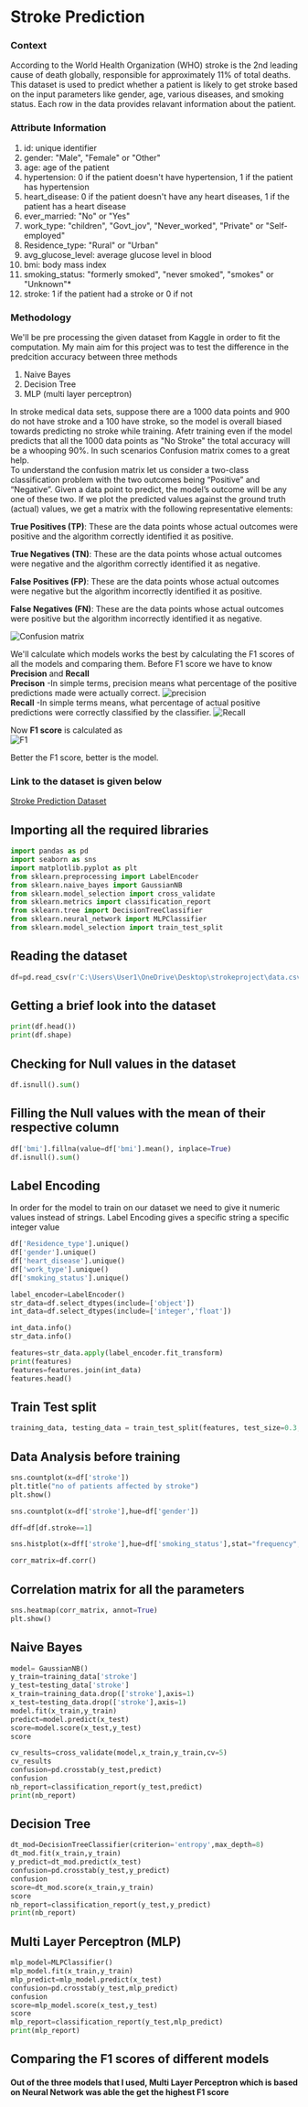 # Stroke Prediction
### Context
According to the World Health Organization (WHO) stroke is the 2nd leading cause of death globally, responsible for approximately 11% of total deaths.
This dataset is used to predict whether a patient is likely to get stroke based on the input parameters like gender, age, various diseases, and smoking status. Each row in the data provides relavant information about the patient.

### Attribute Information
1. id: unique identifier
2. gender: "Male", "Female" or "Other"
3. age: age of the patient
4. hypertension: 0 if the patient doesn't have hypertension, 1 if the patient has hypertension
5. heart_disease: 0 if the patient doesn't have any heart diseases, 1 if the patient has a heart disease
6. ever_married: "No" or "Yes"
7. work_type: "children", "Govt_jov", "Never_worked", "Private" or "Self-employed"
8. Residence_type: "Rural" or "Urban"
9. avg_glucose_level: average glucose level in blood
10. bmi: body mass index
11. smoking_status: "formerly smoked", "never smoked", "smokes" or "Unknown"*
12. stroke: 1 if the patient had a stroke or 0 if not

### Methodology
We'll be pre processing the given dataset from Kaggle in order to fit the computation. My main aim for this project was to test the difference in the predcition accuracy between three methods
1. Naive Bayes 
2. Decision Tree
3. MLP (multi layer perceptron)

In stroke medical data sets, suppose there are a 1000 data points and 900 do not have stroke and a 100 have stroke, so the model is overall biased towards predicting no stroke while training. Afetr training even if the model predicts that all the 1000 data points as "No Stroke" the total accuracy will be a whooping 90%. 
In such scenarios Confusion matrix comes to a great help.  
To understand the confusion matrix let us consider a two-class classification problem with the two outcomes being “Positive” and “Negative”. Given a data point to predict, the model’s outcome will be any one of these two.
If we plot the predicted values against the ground truth (actual) values, we get a matrix with the following representative elements:

__True Positives (TP)__: These are the data points whose actual outcomes were positive and the algorithm correctly identified it as positive.

__True Negatives (TN)__: These are the data points whose actual outcomes were negative and the algorithm correctly identified it as negative.

__False Positives (FP)__: These are the data points whose actual outcomes were negative but the algorithm incorrectly identified it as positive.

__False Negatives (FN)__: These are the data points whose actual outcomes were positive but the algorithm incorrectly identified it as negative.

![Confusion matrix](https://miro.medium.com/max/546/1*h1MBLDA6bPxNpxwgSD1xNA.png)

We'll calculate which models works the best by calculating the F1 scores of all the models and comparing them.
Before F1 score we have to know **Precision** and **Recall**  
__Precison__ -In simple terms, precision means what percentage of the positive predictions made were actually correct.
![precision](https://miro.medium.com/max/444/1*_cYPzG5XV7XaWBRKB-pqWQ.png)   
__Recall__ -In simple terms means, what percentage of actual positive predictions were correctly classified by the classifier.
![Recall](https://miro.medium.com/max/431/1*5OA6GNFIl-_VcRbxv6sITg.png)   

Now __F1 score__ is calculated as    
![F1](https://miro.medium.com/max/303/1*ZMWbXzr6y1sLxJzbtAkkDQ.png)   

Better the F1 score, better is the model.

### Link to the dataset is given below
[Stroke Prediction Dataset](https://www.kaggle.com/fedesoriano/stroke-prediction-dataset "Stroke Predcition Dataset")   

## Importing all the required libraries 
```python
import pandas as pd
import seaborn as sns
import matplotlib.pyplot as plt
from sklearn.preprocessing import LabelEncoder
from sklearn.naive_bayes import GaussianNB
from sklearn.model_selection import cross_validate
from sklearn.metrics import classification_report
from sklearn.tree import DecisionTreeClassifier
from sklearn.neural_network import MLPClassifier
from sklearn.model_selection import train_test_split
```

## Reading the dataset 
```python
df=pd.read_csv(r'C:\Users\User1\OneDrive\Desktop\strokeproject\data.csv')
```
## Getting a brief look into the dataset 
```python
print(df.head())
print(df.shape)
```

## Checking for Null values in the dataset 
```python
df.isnull().sum()
```

## Filling the Null values with the mean of their respective column 
```python
df['bmi'].fillna(value=df['bmi'].mean(), inplace=True)
df.isnull().sum()
```

## Label Encoding
In order for the model to train on our dataset we need to give it numeric values instead of strings. Label Encoding gives a specific string a specific integer value
```python
df['Residence_type'].unique()
df['gender'].unique()
df['heart_disease'].unique()
df['work_type'].unique()
df['smoking_status'].unique()

label_encoder=LabelEncoder()
str_data=df.select_dtypes(include=['object'])
int_data=df.select_dtypes(include=['integer','float'])

int_data.info()
str_data.info()

features=str_data.apply(label_encoder.fit_transform)
print(features)
features=features.join(int_data)
features.head()
```

## Train Test split 
```python
training_data, testing_data = train_test_split(features, test_size=0.3, random_state=5)
```

## Data Analysis before training
```python
sns.countplot(x=df['stroke'])
plt.title("no of patients affected by stroke")
plt.show()

sns.countplot(x=df['stroke'],hue=df['gender'])

dff=df[df.stroke==1]

sns.histplot(x=dff['stroke'],hue=df['smoking_status'],stat="frequency",multiple="dodge")

corr_matrix=df.corr()
```

## Correlation matrix for all the parameters
```python
sns.heatmap(corr_matrix, annot=True)
plt.show()
```

## Naive Bayes
```python
model= GaussianNB()
y_train=training_data['stroke']
y_test=testing_data['stroke']
x_train=training_data.drop(['stroke'],axis=1)
x_test=testing_data.drop(['stroke'],axis=1)
model.fit(x_train,y_train)
predict=model.predict(x_test)
score=model.score(x_test,y_test)
score

cv_results=cross_validate(model,x_train,y_train,cv=5)
cv_results
confusion=pd.crosstab(y_test,predict)
confusion
nb_report=classification_report(y_test,predict)
print(nb_report)
```

## Decision Tree
```python
dt_mod=DecisionTreeClassifier(criterion='entropy',max_depth=8)
dt_mod.fit(x_train,y_train)
y_predict=dt_mod.predict(x_test)
confusion=pd.crosstab(y_test,y_predict)
confusion
score=dt_mod.score(x_train,y_train)
score
nb_report=classification_report(y_test,y_predict)
print(nb_report)
```

## Multi Layer Perceptron (MLP)
 ```python
 mlp_model=MLPClassifier()
 mlp_model.fit(x_train,y_train)
 mlp_predict=mlp_model.predict(x_test)
 confusion=pd.crosstab(y_test,mlp_predict)
confusion
score=mlp_model.score(x_test,y_test)
score
mlp_report=classification_report(y_test,mlp_predict)
print(mlp_report)
```

## Comparing the F1 scores of different models 
#### Out of the three models that I used, Multi Layer Perceptron which is based on Neural Network was able the get the highest F1 score

